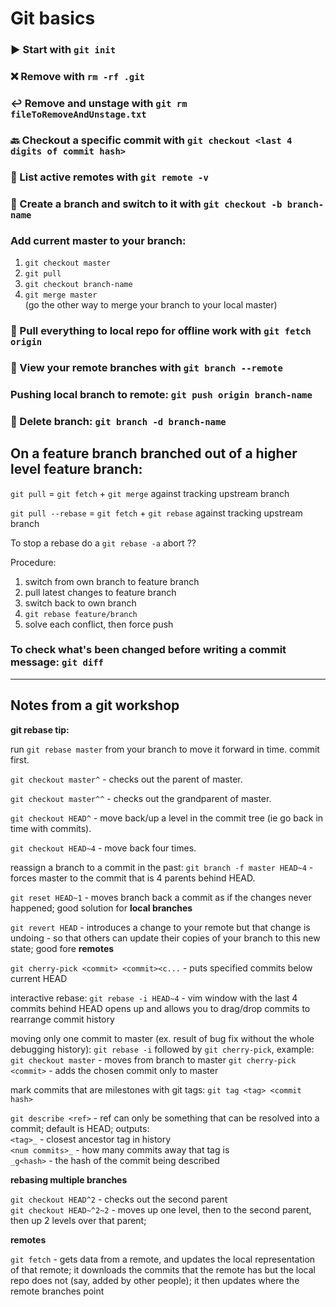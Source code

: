 # Git basics

### ▶️ Start with `git init`  

### ❌ Remove with `rm -rf .git`  

### ↩️ Remove and unstage with `git rm fileToRemoveAndUnstage.txt`  

### 🔙 Checkout a specific commit with `git checkout <last 4 digits of commit hash>`  

### 📝 List active remotes with `git remote -v`  

### 🔂 Create a branch and switch to it with `git checkout -b branch-name`  

### Add current master to your branch:
1. `git checkout master`  
2. `git pull`  
3. `git checkout branch-name`  
4. `git merge master`  
(go the other way to merge your branch to your local master)  

### 📌 Pull everything to local repo for offline work with `git fetch origin`  

### 🔭 View your remote branches with `git branch --remote`  

### Pushing local branch to remote: `git push origin branch-name`  

### 🔫 Delete branch: `git branch -d branch-name`  

## On a feature branch branched out of a higher level feature branch:

`git pull` = `git fetch` + `git merge` against tracking upstream branch

`git pull --rebase` = `git fetch` + `git rebase` against tracking upstream branch

To stop a rebase do a `git rebase -a` abort ??

Procedure:

1. switch from own branch to feature branch
2. pull latest changes to feature branch
3. switch back to own branch
4. `git rebase feature/branch`
5. solve each conflict, then force push

### To check what's been changed before writing a commit message: `git diff`

---
## Notes from a git workshop

**git rebase tip:**

run `git rebase master` from your branch to move it forward in time. commit first.

`git checkout master^` - checks out the parent of master.

`git checkout master^^` - checks out the grandparent of master.

`git checkout HEAD^` - move back/up a level in the commit tree (ie go back in time with commits).

`git checkout HEAD~4` - move back four times.  

reassign a branch to a commit in the past: `git branch -f master HEAD~4` - forces master to the commit that is 4 parents behind HEAD.

`git reset HEAD~1` - moves branch back a commit as if the changes never happened; good solution for __local branches__  

`git revert HEAD` - introduces a change to your remote but that change is undoing - so that others can update their copies of your branch to this new state; good fore __remotes__  

`git cherry-pick <commit> <commit><c...` - puts specified commits below current HEAD  

interactive rebase: `git rebase -i HEAD~4` - vim window with the last 4 commits behind HEAD opens up and allows you to drag/drop commits to rearrange commit history  

moving only one commit to master (ex. result of bug fix without the whole debugging history): 
`git rebase -i` followed by `git cherry-pick`, example:  
`git checkout master` - moves from branch to master
`git cherry-pick <commit>` - adds the chosen commit only to master  

mark commits that are milestones with git tags: `git tag <tag> <commit hash>`  

`git describe <ref>` - ref can only be something that can be resolved into a commit; default is HEAD; outputs:  
`<tag>_` - closest ancestor tag in history  
`<num commits>_` - how many commits away that tag is  
`_g<hash>` - the hash of the commit being described  

**rebasing multiple branches**

`git checkout HEAD^2` - checks out the second parent  
`git checkout HEAD~^2~2` - moves up one level, then to the second parent, then up 2 levels over that parent;  

**remotes**  

`git fetch` - gets data from a remote, and updates the local representation of that remote; it downloads the commits that the remote has but the local repo does not (say, added by other people); it then updates where the remote branches point 

